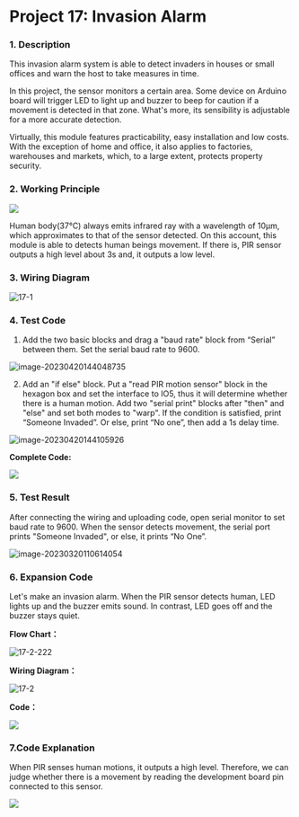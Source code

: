 # **Project 17: Invasion Alarm**

### **1.  Description**
This invasion alarm system is able to detect invaders in houses or small offices and warn the host to take measures in time. 

In this project, the sensor monitors a certain area. Some device on Arduino board will trigger LED to light up and buzzer to beep for caution if a movement is detected in that zone. What's more, its sensibility is adjustable for a more accurate detection. 

Virtually, this module features practicability, easy installation and low costs. With the exception of home and office, it also applies to factories, warehouses and markets, which, to a large extent, protects property security.

### **2. Working Principle**

![](./media/por-1684554948170-3.png)

Human body(37°C) always emits infrared ray with a wavelength of 10μm, which approximates to that of the sensor detected. 
On this account, this module is able to detects human beings movement. If there is, PIR sensor outputs a high level about 3s and, it outputs a low level. 

### **3. Wiring Diagram**

![17-1](./media/17-1.jpg)

### **4. Test Code**

1. Add the two basic blocks and drag a "baud rate" block from “Serial” between them. Set the serial baud rate to 9600.

![image-20230420144048735](./media/image-20230420144048735.png)

2. Add an "if else" block. Put a "read PIR motion sensor" block in the hexagon box and set the interface to IO5, thus it will determine whether there is a human motion. Add two "serial print" blocks after "then" and "else" and set both modes to "warp". If the condition is satisfied, print “Someone Invaded”. Or else, print “No one”, then add a 1s delay time.

![image-20230420144105926](./media/image-20230420144105926.png)

**Complete Code:**

![](./media/17-1-1681972919465-33.png)

### **5. Test Result**

After connecting the wiring and uploading code, open serial monitor to set baud rate to 9600. When the sensor detects movement, the serial port prints "Someone Invaded", or else, it prints “No One”.

![image-20230320110614054](media/image-20230320110614054.png)

### **6. Expansion Code**

Let's make an invasion alarm. When the PIR sensor detects human, LED lights up and the buzzer emits sound. In contrast, LED goes off and the buzzer stays quiet. 



**Flow Chart：**

![17-2-222](./media/17-2-222.png)

**Wiring Diagram：**

![17-2](./media/17-2.jpg)

**Code：**

![](./media/17-2-1681973389370-37.png)

### **7.Code Explanation**

When PIR senses human motions, it outputs a high level. Therefore, we can judge whether there is a movement by reading the development board pin connected to this sensor. 

![](./media/image-20230420145024116.png)
